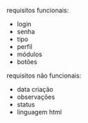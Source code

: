 requisitos funcionais:
- login
- senha
- tipo
- perfil
- módulos
- botões

requisitos não funcionais:
- data criação
- observações
- status
- linguagem html

